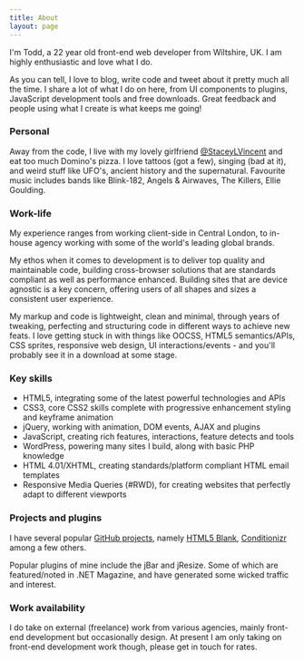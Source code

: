 ```yaml
---
title: About
layout: page
---
```


I'm Todd, a 22 year old front-end web developer from Wiltshire, UK. I am highly enthusiastic and love what I do.

As you can tell, I love to blog, write code and tweet about it pretty much all the time. I share a lot of what I do on here, from UI components to plugins, JavaScript development tools and free downloads. Great feedback and people using what I create is what keeps me going!

### Personal
Away from the code, I live with my lovely girlfriend <a href="//twitter.com/staceylvincent" target="_blank">@StaceyLVincent</a> and eat too much Domino's pizza. I love tattoos (got a few), singing (bad at it), and weird stuff like UFO's, ancient history and the supernatural. Favourite music includes bands like Blink-182, Angels & Airwaves, The Killers, Ellie Goulding.

### Work-life
My experience ranges from working client-side in Central London, to in-house agency working with some of the world's leading global brands.

My ethos when it comes to development is to deliver top quality and maintainable code, building cross-browser solutions that are standards compliant as well as performance enhanced. Building sites that are device agnostic is a key concern, offering users of all shapes and sizes a consistent user experience.

My markup and code is lightweight, clean and minimal, through years of tweaking, perfecting and structuring code in different ways to achieve new feats. I love getting stuck in with things like OOCSS, HTML5 semantics/APIs, CSS sprites, responsive web design, UI interactions/events - and you'll probably see it in a download at some stage.

### Key skills
<ul class="post-list">
	<li>HTML5, integrating some of the latest powerful technologies and APIs</li>
	<li>CSS3, core CSS2 skills complete with progressive enhancement styling and keyframe animation</li>
	<li>jQuery, working with animation, DOM events, AJAX and plugins</li>
	<li>JavaScript, creating rich features, interactions, feature detects and tools</li>
	<li>WordPress, powering many sites I build, along with basic PHP knowledge</li>
	<li>HTML 4.01/XHTML, creating standards/platform compliant HTML email templates</li>
	<li>Responsive Media Queries (#RWD), for creating websites that perfectly adapt to different viewports</li>
</ul>

### Projects and plugins
I have several popular <a href="//github.com/toddmotto" target="_blank">GitHub projects</a>, namely <a href="//html5blank.com" target="_blank">HTML5 Blank</a>, <a href="//conditionizr.com" target="_blank">Conditionizr</a> among a few others.

Popular plugins of mine include the jBar and jResize. Some of which are featured/noted in .NET Magazine, and have generated some wicked traffic and interest.

### Work availability
I do take on external (freelance) work from various agencies, mainly front-end development but occasionally design. At present I am only taking on front-end development work though, please get in touch for rates.